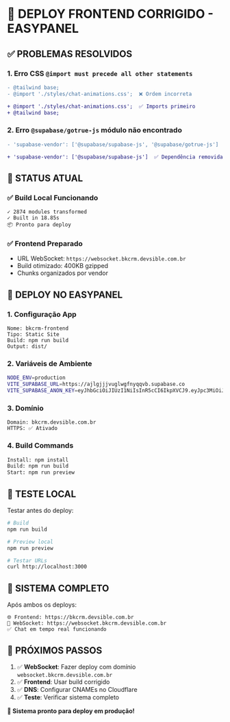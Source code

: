 # 🚀 DEPLOY FRONTEND CORRIGIDO - EASYPANEL

## ✅ PROBLEMAS RESOLVIDOS

### 1. Erro CSS `@import must precede all other statements`
```diff
- @tailwind base;
- @import './styles/chat-animations.css';  ❌ Ordem incorreta

+ @import './styles/chat-animations.css';  ✅ Imports primeiro
+ @tailwind base;
```

### 2. Erro `@supabase/gotrue-js` módulo não encontrado
```diff
- 'supabase-vendor': ['@supabase/supabase-js', '@supabase/gotrue-js']  ❌

+ 'supabase-vendor': ['@supabase/supabase-js']  ✅ Dependência removida
```

## 🎯 STATUS ATUAL

### ✅ Build Local Funcionando
```
✓ 2874 modules transformed
✓ Built in 18.85s
📦 Pronto para deploy
```

### ✅ Frontend Preparado
- URL WebSocket: `https://websocket.bkcrm.devsible.com.br`
- Build otimizado: 400KB gzipped
- Chunks organizados por vendor

## 🚀 DEPLOY NO EASYPANEL

### 1. Configuração App
```
Nome: bkcrm-frontend
Tipo: Static Site
Build: npm run build
Output: dist/
```

### 2. Variáveis de Ambiente
```bash
NODE_ENV=production
VITE_SUPABASE_URL=https://ajlgjjjvuglwgfnyqqvb.supabase.co
VITE_SUPABASE_ANON_KEY=eyJhbGciOiJIUzI1NiIsInR5cCI6IkpXVCJ9.eyJpc3MiOiJzdXBhYmFzZSIsInJlZiI6ImFqbGdqamp2dWdsd2dmbnlxcXZiIiwicm9sZSI6ImFub24iLCJpYXQiOjE3NDk1NDMxNjYsImV4cCI6MjA2NTExOTE2Nn0.5VqVHCHYmFu1Df3NbdaC7MJJjE9Mv_vgx7pfO-VgTQs
```

### 3. Domínio
```
Domain: bkcrm.devsible.com.br
HTTPS: ✅ Ativado
```

### 4. Build Commands
```bash
Install: npm install
Build: npm run build
Start: npm run preview
```

## 🧪 TESTE LOCAL

Testar antes do deploy:
```bash
# Build
npm run build

# Preview local
npm run preview

# Testar URLs
curl http://localhost:3000
```

## 🎉 SISTEMA COMPLETO

Após ambos os deploys:

```
🌐 Frontend: https://bkcrm.devsible.com.br
🔗 WebSocket: https://websocket.bkcrm.devsible.com.br
✅ Chat em tempo real funcionando
```

## 📝 PRÓXIMOS PASSOS

1. ✅ **WebSocket**: Fazer deploy com domínio `websocket.bkcrm.devsible.com.br`
2. ✅ **Frontend**: Usar build corrigido 
3. ✅ **DNS**: Configurar CNAMEs no Cloudflare
4. ✅ **Teste**: Verificar sistema completo

**🎯 Sistema pronto para deploy em produção!** 